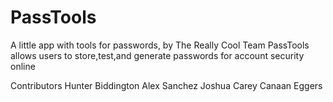 # PassTools

A little app with tools for passwords, by The Really Cool Team
PassTools allows users to store,test,and generate passwords for account security online

Contributors
Hunter Biddington
Alex Sanchez
Joshua Carey
Canaan Eggers

